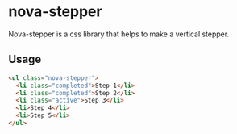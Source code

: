 # nova-stepper
Nova-stepper is a css library that helps to make a vertical stepper.

## Usage

```html
<ul class="nova-stepper">
  <li class="completed">Step 1</li>
  <li class="completed">Step 2</li>
  <li class="active">Step 3</li>
  <li>Step 4</li>
  <li>Step 5</li>
</ul>
```
